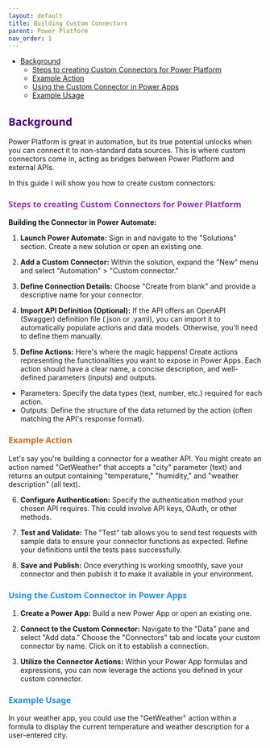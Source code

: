 ```yaml
---
layout: default
title: Building Custom Connectors
parent: Power Platform
nav_order: 1
---
```

- [Background](#background)
  - [Steps to creating Custom Connectors for Power Platform](#steps-to-creating-custom-connectors-for-power-platform)
  - [Example Action](#example-action)
  - [Using the Custom Connector in Power Apps](#using-the-custom-connector-in-power-apps)
  - [Example Usage](#example-usage)


## <span style="color: Indigo;Font-family: Segoe UI, sans-serif;">Background</span>

Power Platform is great in automation, but its true potential unlocks when you can connect it to non-standard data sources. This is where custom connectors come in, acting as bridges between Power Platform and external APIs. 

In this guide I will show you how to create custom connectors:

### <span style="color: DarkOrchid;Font-family: Segoe UI, sans-serif;">Steps to creating Custom Connectors for Power Platform</span>

**Building the Connector in Power Automate:**

1. **Launch Power Automate:** Sign in and navigate to the "Solutions" section. Create a new solution or open an existing one.

2. **Add a Custom Connector:** Within the solution, expand the "New" menu and select "Automation" > "Custom connector."

3. **Define Connection Details:**  Choose "Create from blank" and provide a descriptive name for your connector.

4. **Import API Definition (Optional):** If the API offers an OpenAPI (Swagger) definition file (.json or .yaml), you can import it to automatically populate actions and data models. Otherwise, you'll need to define them manually.

5. **Define Actions:**  Here's where the magic happens! Create actions representing the functionalities you want to expose in Power Apps. Each action should have a clear name, a concise description, and well-defined parameters (inputs) and outputs. 

* Parameters: Specify the data types (text, number, etc.) required for each action.
* Outputs: Define the structure of the data returned by the action (often matching the API's response format).

### <span style="color: Chocolate;Font-family: Segoe UI, sans-serif;">Example Action</span>

Let's say you're building a connector for a weather API. You might create an action named "GetWeather" that accepts a "city" parameter (text) and returns an output containing "temperature," "humidity," and "weather description" (all text).

6. **Configure Authentication:**  Specify the authentication method your chosen API requires. This could involve API keys, OAuth, or other methods.

7. **Test and Validate:**  The "Test" tab allows you to send test requests with sample data to ensure your connector functions as expected. Refine your definitions until the tests pass successfully.

8. **Save and Publish:**  Once everything is working smoothly, save your connector and then publish it to make it available in your environment.

### <span style="color: DodgerBlue;Font-family: Segoe UI, sans-serif;">Using the Custom Connector in Power Apps</span>

1. **Create a Power App:**  Build a new Power App or open an existing one.

2. **Connect to the Custom Connector:**  Navigate to the "Data" pane and select "Add data." Choose the "Connectors" tab and locate your custom connector by name. Click on it to establish a connection.

3. **Utilize the Connector Actions:**  Within your Power App formulas and expressions, you can now leverage the actions you defined in your custom connector.

### <span style="color: DodgerBlue;Font-family: Segoe UI, sans-serif;">Example Usage</span>

In your weather app, you could use the "GetWeather" action within a formula to display the current temperature and weather description for a user-entered city.
